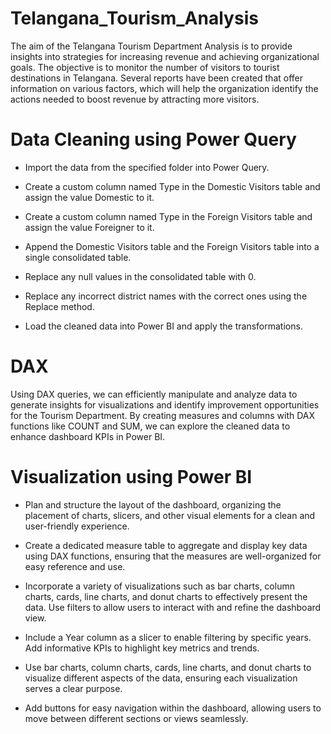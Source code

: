 # Telangana_Tourism_Analysis
The aim of the Telangana Tourism Department Analysis is to provide insights into strategies for increasing revenue and achieving organizational goals. The objective is to monitor the number of visitors to tourist destinations in Telangana. Several reports have been created that offer information on various factors, which will help the organization identify the actions needed to boost revenue by attracting more visitors.

# Data Cleaning using Power Query
+ Import the data from the specified folder into Power Query.
- Create a custom column named Type in the Domestic Visitors table and assign the value Domestic to it.
* Create a custom column named Type in the Foreign Visitors table and assign the value Foreigner to it.
+ Append the Domestic Visitors table and the Foreign Visitors table into a single consolidated table.
- Replace any null values in the consolidated table with 0.
* Replace any incorrect district names with the correct ones using the Replace method.
+ Load the cleaned data into Power BI and apply the transformations.

# DAX 
Using DAX queries, we can efficiently manipulate and analyze data to generate insights for visualizations and identify improvement opportunities for the Tourism Department. By creating measures and columns with DAX functions like COUNT and SUM, we can explore the cleaned data to enhance dashboard KPIs in Power BI.

# Visualization using Power BI
+ Plan and structure the layout of the dashboard, organizing the placement of charts, slicers, and other visual elements for a clean and user-friendly experience.
- Create a dedicated measure table to aggregate and display key data using DAX functions, ensuring that the measures are well-organized for easy reference and use.
* Incorporate a variety of visualizations such as bar charts, column charts, cards, line charts, and donut charts to effectively present the data. Use filters to allow users to interact with and refine the dashboard view.
+ Include a Year column as a slicer to enable filtering by specific years. Add informative KPIs to highlight key metrics and trends.
- Use bar charts, column charts, cards, line charts, and donut charts to visualize different aspects of the data, ensuring each visualization serves a clear purpose.
* Add buttons for easy navigation within the dashboard, allowing users to move between different sections or views seamlessly.
